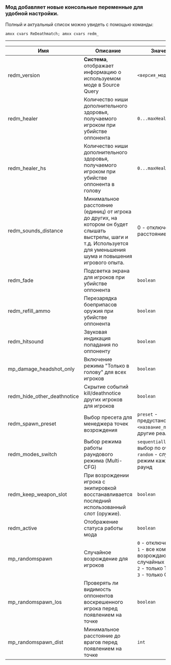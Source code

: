### Мод добавляет новые консольные переменные для удобной настройки.
Полный и актуальный список можно увидеть с помощью команды:
```
amxx cvars ReDeathmatch; amxx cvars redm_
```
---
| Имя | Описание | Значение | Плагин |
| - | - | - | - |
| redm_version | **Система**, отображает информацию о используемом моде в Source Query | `<версия_мода>` | ReDeathmatch |
| redm_healer | Количество ниши дополнительного здоровья, получаемого игроком при убийстве оппонента | `0...maxHealth` | ReDeathmatch |
| redm_healer_hs | Количество ниши дополнительного здоровья, получаемого игроком при убийстве оппонента в голову | `0...maxHealth` | ReDeathmatch |
| redm_sounds_distance | Минимальное расстояние (единиц) от игрока до других, на котором он будет слышать выстрелы, шаги и т.д. Используется для уменьшения шума и повышения игрового опыта. | 0 - отключено или расстояние типа `int` |ReDeathmatch |
| redm_fade | Подсветка экрана для игроков при убийстве оппонента | `boolean` | ReDeathmatch |
| redm_refill_ammo | Перезарядка боеприпасов оружия при убийстве оппонента | `boolean` | ReDeathmatch |
| redm_hitsound | Звуковая индикация попадания по оппоненту | `boolean` | ReDeathmatch |
| mp_damage_headshot_only | Включение режима "Только в голову" для всех игроков | `boolean` | ReDeathmatch |
| redm_hide_other_deathnotice | Скрытие событий kill/deathnotice других игроков для игроков | `boolean` | ReDeathmatch |
| redm_spawn_preset | Выбор пресета для менеджера точек возрождения | `preset` - предустановленный; </br> `<название_пресета>` - другие реализации | ReDeathmatch |
| redm_modes_switch | Выбор режима работы раундового режима (Multi-CFG) | `sequentially` - выбор по очереди; </br> `random` - случайный режим каждый раунд | ReDeathmatch |
| redm_keep_weapon_slot | При возрождении игрока с экипировкой восстанавливается последний использованный слот (оружие). | `boolean` | ReDeathmatch |
| redm_active | Отображение статуса работы мода | `boolean` | ReDeathmatch |
| mp_randomspawn | Случайное возрождение для игроков | `0` - отключено; </br> `1` - все команды возрождаются на случайных точках; </br> `2` - только T; </br> `3` - только CT | redm_spawns |
| mp_randomspawn_los | Проверять ли видимость оппонентов воскрешенного игрока перед появлением на точке | `boolean` | redm_spawns |
| mp_randomspawn_dist | Минимальное расстояние до врагов перед появлением на точке | `int` | redm_spawns |